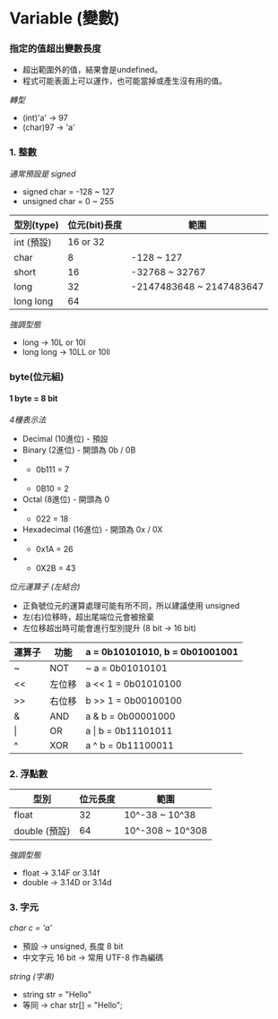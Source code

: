 # Variable (變數)
### 指定的值超出變數長度
* 超出範圍外的值，結果會是undefined。
* 程式可能表面上可以運作，也可能當掉或產生沒有用的值。

*轉型*
+ (int)'a' -> 97
+ (char)97 -> 'a'

### 1. 整數
*通常預設是 signed*
+ signed char = -128 ~ 127
+ unsigned char = 0 ~ 255

|型別(type)|位元(bit)長度|範圍|
|-|-|-|
|int (預設)|16 or 32|
|char|8|-128 ~ 127|
|short|16|-32768 ~ 32767|
|long|32|-2147483648 ~ 2147483647|
|long long|64|

*強調型態*
+ long -> 10L or 10l 
+ long long -> 10LL or 10ll

### byte(位元組)
#### 1 byte = 8 bit
*4種表示法*
+ Decimal (10進位) - 預設
+ Binary (2進位) - 開頭為 0b / 0B
+ + 0b111 = 7
+ + 0B10 = 2
+ Octal (8進位) - 開頭為 0 
+ + 022 = 18 
+ Hexadecimal (16進位) - 開頭為 0x / 0X
+ + 0x1A = 26
+ + 0X2B = 43

*位元運算子 (左結合)*
+ 正負號位元的運算處理可能有所不同，所以建議使用 unsigned
+ 左(右)位移時，超出尾端位元會被捨棄
+ 左位移超出時可能會進行型別提升 (8 bit -> 16 bit)

|運算子|功能|a = 0b10101010, b = 0b01001001|
|-|-|-|
|~|NOT|~ a = 0b01010101|
|<<|左位移|a << 1 = 0b01010100|
|>>|右位移|b >> 1 = 0b00100100|
|&|AND|a & b = 0b00001000|
|\||OR|a \| b = 0b11101011|
|^|XOR|a ^ b = 0b11100011|

### 2. 浮點數
|型別|位元長度|範圍|
|-|-|-|
|float|32|10^-38 ~ 10^38|
|double (預設)|64|10^-308 ~ 10^308|

*強調型態*
+ float ->  3.14F or 3.14f
+ double -> 3.14D or 3.14d

### 3. 字元
*char c = 'a'*
+ 預設 -> unsigned, 長度 8 bit
+ 中文字元 16 bit -> 常用 UTF-8 作為編碼

*string (字串)*
+ string str = "Hello"
+ 等同 -> char str[] = "Hello";